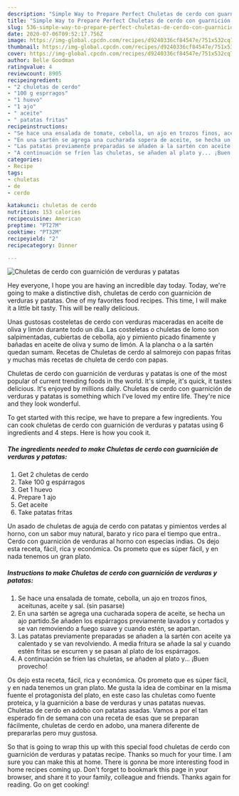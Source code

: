 ```yaml
---
description: "Simple Way to Prepare Perfect Chuletas de cerdo con guarnición de verduras y patatas"
title: "Simple Way to Prepare Perfect Chuletas de cerdo con guarnición de verduras y patatas"
slug: 536-simple-way-to-prepare-perfect-chuletas-de-cerdo-con-guarnicion-de-verduras-y-patatas
date: 2020-07-06T09:52:17.756Z
image: https://img-global.cpcdn.com/recipes/d9240336cf84547e/751x532cq70/chuletas-de-cerdo-con-guarnicion-de-verduras-y-patatas-foto-principal.jpg
thumbnail: https://img-global.cpcdn.com/recipes/d9240336cf84547e/751x532cq70/chuletas-de-cerdo-con-guarnicion-de-verduras-y-patatas-foto-principal.jpg
cover: https://img-global.cpcdn.com/recipes/d9240336cf84547e/751x532cq70/chuletas-de-cerdo-con-guarnicion-de-verduras-y-patatas-foto-principal.jpg
author: Belle Goodman
ratingvalue: 4
reviewcount: 8905
recipeingredient:
- "2 chuletas de cerdo"
- "100 g esprragos"
- "1 huevo"
- "1 ajo"
- " aceite"
- " patatas fritas"
recipeinstructions:
- "Se hace una ensalada de tomate, cebolla, un ajo en trozos finos, aceitunas, aceite y sal. (sin pasarse)"
- "En una sartén se agrega una cucharada sopera de aceite, se hecha un ajo partido.Se añaden los espárragos previamente lavados y cortados y se van removiendo a fuego suave y cuando estén, se apartan."
- "Las patatas previamente preparadas se añaden a la sartén con aceite ya calentado y se van revolviendo. A media fritura se añade la sal y cuando estén fritas se escurren y se pasan al plato de los espárragos."
- "A continuación se fríen las chuletas, se añaden al plato y... ¡Buen provecho!"
categories:
- Recipe
tags:
- chuletas
- de
- cerdo

katakunci: chuletas de cerdo 
nutrition: 153 calories
recipecuisine: American
preptime: "PT27M"
cooktime: "PT32M"
recipeyield: "2"
recipecategory: Dinner

---
```



![Chuletas de cerdo con guarnición de verduras y patatas](https://img-global.cpcdn.com/recipes/d9240336cf84547e/751x532cq70/chuletas-de-cerdo-con-guarnicion-de-verduras-y-patatas-foto-principal.jpg)

Hey everyone, I hope you are having an incredible day today. Today, we're going to make a distinctive dish, chuletas de cerdo con guarnición de verduras y patatas. One of my favorites food recipes. This time, I will make it a little bit tasty. This will be really delicious.

Unas gustosas costeletas de cerdo con verduras maceradas en aceite de oliva y limón durante todo un día. Las costeletas o chuletas de lomo son salpimentadas, cubiertas de cebolla, ajo y pimiento picado finamente y bañadas en aceite de oliva y sumo de limón. A la plancha o a la sartén quedan sumam. Recetas de Chuletas de cerdo al salmorejo con papas fritas y muchas más recetas de chuleta de cerdo con papas.

Chuletas de cerdo con guarnición de verduras y patatas is one of the most popular of current trending foods in the world. It's simple, it's quick, it tastes delicious. It's enjoyed by millions daily. Chuletas de cerdo con guarnición de verduras y patatas is something which I've loved my entire life. They're nice and they look wonderful.


To get started with this recipe, we have to prepare a few ingredients. You can cook chuletas de cerdo con guarnición de verduras y patatas using 6 ingredients and 4 steps. Here is how you cook it.

<!--inarticleads1-->

##### The ingredients needed to make Chuletas de cerdo con guarnición de verduras y patatas:

1. Get 2 chuletas de cerdo
1. Take 100 g espárragos
1. Get 1 huevo
1. Prepare 1 ajo
1. Get  aceite
1. Take  patatas fritas


Un asado de chuletas de aguja de cerdo con patatas y pimientos verdes al horno, con un sabor muy natural, barato y rico para el tiempo que entra.. Cerdo con guarnición de verduras al horno con especias indias. Os dejo esta receta, fácil, rica y económica. Os prometo que es súper fácil, y en nada tenemos un gran plato. 

<!--inarticleads2-->

##### Instructions to make Chuletas de cerdo con guarnición de verduras y patatas:

1. Se hace una ensalada de tomate, cebolla, un ajo en trozos finos, aceitunas, aceite y sal. (sin pasarse)
1. En una sartén se agrega una cucharada sopera de aceite, se hecha un ajo partido.Se añaden los espárragos previamente lavados y cortados y se van removiendo a fuego suave y cuando estén, se apartan.
1. Las patatas previamente preparadas se añaden a la sartén con aceite ya calentado y se van revolviendo. A media fritura se añade la sal y cuando estén fritas se escurren y se pasan al plato de los espárragos.
1. A continuación se fríen las chuletas, se añaden al plato y... ¡Buen provecho!


Os dejo esta receta, fácil, rica y económica. Os prometo que es súper fácil, y en nada tenemos un gran plato. Me gusta la idea de combinar en la misma fuente el protagonista del plato, en este caso las chuletas como fuente proteica, y la guarnición a base de verduras y unas patatas nuevas. Chuletas de cerdo en adobo con patatas asadas. Vamos a por el tan esperado fin de semana con una receta de esas que se preparan fácilmente, chuletas de cerdo en adobo, una manera diferente de prepararlas pero muy gustosa. 

So that is going to wrap this up with this special food chuletas de cerdo con guarnición de verduras y patatas recipe. Thanks so much for your time. I am sure you can make this at home. There is gonna be more interesting food in home recipes coming up. Don't forget to bookmark this page in your browser, and share it to your family, colleague and friends. Thanks again for reading. Go on get cooking!
